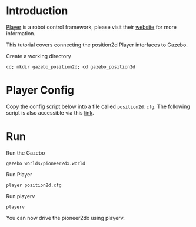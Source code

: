 # Introduction

[Player](http://playerstage.sourceforge.net) is a robot control framework,
please visit their [website](http://playerstage.sourceforge.net) for more
information.

This tutorial covers connecting the position2d Player interfaces to Gazebo. 

Create a working directory

~~~
cd; mkdir gazebo_position2d; cd gazebo_position2d
~~~

# Player Config

Copy the config script below into a file called `position2d.cfg`. The following script is also accessible via this [link](https://bitbucket.org/osrf/gazebo/raw/default/examples/player/position2d/position2d.cfg).

<include
src='https://bitbucket.org/osrf/gazebo/raw/default/examples/player/position2d/position2d.cfg'/>

# Run

Run the Gazebo

~~~
gazebo worlds/pioneer2dx.world
~~~

Run Player

~~~
player position2d.cfg
~~~

Run playerv

~~~
playerv
~~~

You can now drive the pioneer2dx using playerv.
